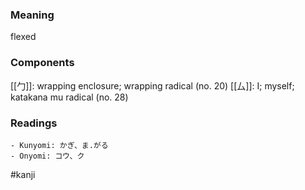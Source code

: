 ### Meaning

flexed

### Components

[[勹]]: wrapping enclosure; wrapping radical (no. 20) [[厶]]: I; myself; katakana mu radical (no. 28)

### Readings

```
- Kunyomi: かぎ、ま.がる
- Onyomi: コウ、ク
```

#kanji